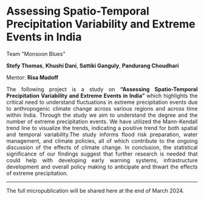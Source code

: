 # Assessing Spatio-Temporal Precipitation Variability and Extreme Events in India

Team "Monsoon Blues"

**Stefy Thomas**, **Khushi Dani**, **Sattiki Ganguly**, **Pandurang Choudhari**

Mentor: **Risa Madoff**

<div style="text-align: justify">
The following project is a study on <b>“Assessing Spatio-Temporal Precipitation Variability and Extreme Events in India”</b> which highlights the critical need to understand fluctuations in extreme precipitation events due to anthropogenic climate change across various regions and across time within India. Through the study we aim to understand the degree and the number of extreme precipitation events. We have utilized the Mann-Kendall trend line to visualize the trends, indicating a positive trend for both spatial and temporal variability.The study informs flood risk preparation, water management, and climate policies, all of which contribute to the ongoing discussion of the effects of climate change. In conclusion, the statistical significance of our findings suggest that further research is needed that could help with developing early warning systems, infrastructure development and overall policy making to anticipate and thwart the effects of extreme precipitation.
</div>

---
The full micropublication will be shared here at the end of March 2024.